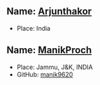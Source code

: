 ## Name: [Arjunthakor](https://github.com/ARJUN-SINH-THAKOR)

- Place: India


## Name: [ManikProch](https://github.com/manik9620)
- Place: Jammu, J&K, INDIA
- GitHub: [manik9620](https://github.com/manik9620)

